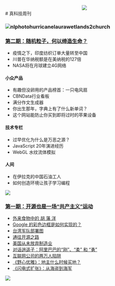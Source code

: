 <div align="center">
  <img src="./assets/images/tefact-weekly.png">
</div>
# 真科技周刊



### ![nlphotohurricanelaurawetlands2church](/Users/zousongqi/Documents/WORK/Tefact/tefact-weekly/assets/images/2/nlphotohurricanelaurawetlands2church.jpg)

### [第二期：随机粒子，何以缔造生命？](./resources/2020-10-24.md)

- 疫情之下，印度纺织订单大量转至中国
- 川普在华纳税额是在美纳税的127倍
- NASA将在月球建立4G网络

#### 小众产品

- 有趣但没卵用的产品榜首：一只电风扇
- CBNData行业看板
- 满分作文生成器
- 你出生那年，字典上有了什么新单词？
- 这个网站能防止你买到即将过时的苹果设备

#### 技术专栏

- 过早优化为什么是万恶之源？
- JavaScript 20年演进经历
- WebGL 水纹流体模拟

#### 人间

- 在伊拉克的中国石油工人
- 如何创造环境让孩子学习编程



![](./assets/images/1.png)

### [第一期：开源也是一场“共产主义”运动](https://mp.weixin.qq.com/s/dhs67fD4_663j4htBNYX7g)

- [外来食物中的 胡 藩 洋](https://mp.weixin.qq.com/s/dhs67fD4_663j4htBNYX7g)
- [Google 的彩色边框是如何实现的？](https://mp.weixin.qq.com/s/dhs67fD4_663j4htBNYX7g)
- [台湾军队部署图](https://mp.weixin.qq.com/s/dhs67fD4_663j4htBNYX7g)
- [通往开源之路](https://mp.weixin.qq.com/s/dhs67fD4_663j4htBNYX7g)
- [美国从未放弃制造业](https://mp.weixin.qq.com/s/dhs67fD4_663j4htBNYX7g)
- [对话逍遥子：阿里巴巴的“刚”、“柔” 和 “勇”](https://mp.weixin.qq.com/s/dhs67fD4_663j4htBNYX7g)
- [互联网公司的两万人陷阱](https://mp.weixin.qq.com/s/dhs67fD4_663j4htBNYX7g)
- [《野心优雅》：地主什么时候买地？](https://mp.weixin.qq.com/s/dhs67fD4_663j4htBNYX7g)
- [《闪电式扩张》：从海盗到海军](https://mp.weixin.qq.com/s/dhs67fD4_663j4htBNYX7g)

![](./assets/images/tefact-weekly-qrcode.png)
